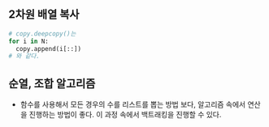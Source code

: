 ## 2차원 배열 복사
```python
# copy.deepcopy()는
for i in N:
  copy.append(i[::])
# 와 같다.
```

## 순열, 조합 알고리즘
- 함수를 사용해서 모든 경우의 수를 리스트를 뽑는 방법 보다, 알고리즘 속에서 연산을 진행하는 방법이 좋다. 이 과정 속에서 백트래킹을 진행할 수 있다.
